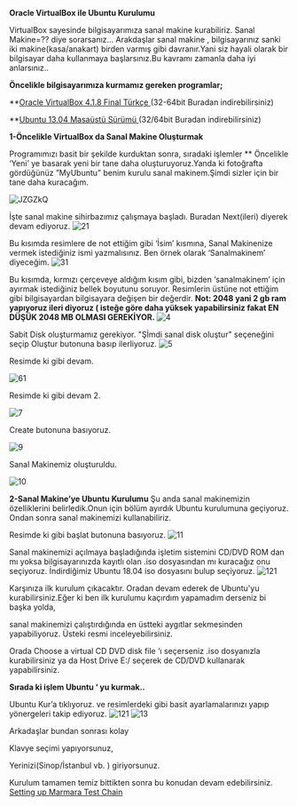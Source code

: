 **Oracle VirtualBox ile Ubuntu Kurulumu**

VirtualBox sayesinde bilgisayarımıza sanal makine kurabiliriz. Sanal Makine=?? diye sorarsanız… Arakdaşlar sanal makine , bilgisayarınız sanki iki makine(kasa/anakart) birden varmış gibi davranır.Yani siz hayali olarak bir bilgisayar daha kullanmaya başlarsınız.Bu kavramı zamanla daha iyi anlarsınız..

**Öncelikle bilgisayarımıza kurmamız gereken programlar;**

**[Oracle VirtualBox 4.1.8 Final Türkçe ](https://download.virtualbox.org/virtualbox/6.0.4/VirtualBox-6.0.4-128413-Win.exe)  (32-64bit Buradan indirebilirsiniz)

**[Ubuntu 13.04 Masaüstü Sürümü ](http://releases.ubuntu.com/18.04/ubuntu-18.04.2-desktop-amd64.iso)              (32/64bit  Buradan indirebilirsiniz)

**1-Öncelikle VirtualBox da Sanal Makine Oluşturmak**

Programımızı basit bir şekilde kurduktan sonra, sıradaki işlemler
** Öncelikle ‘Yeni’ ye basarak yeni bir tane daha oluşturuyoruz.Yanda ki fotoğrafta gördüğünüz ”MyUbuntu” benim kurulu sanal makinem.Şimdi sizler için bir tane  daha kuracağım.

![JZGZkQ](https://user-images.githubusercontent.com/3285283/54093218-65057780-43a6-11e9-8756-6a0717427ded.jpg)

İşte sanal makine sihirbazımız çalışmaya başladı. Buradan Next(ileri) diyerek devam ediyoruz.
![21](https://user-images.githubusercontent.com/3285283/54093253-faa10700-43a6-11e9-80c5-bd4a77c11210.jpg)

Bu kısımda resimlere de not ettiğim gibi ‘İsim’ kısmına,
Sanal Makinenize vermek istediğiniz ismi yazmalısınız.
Ben örnek olarak ‘Sanalmakinem’ diyeceğim.
![31](https://user-images.githubusercontent.com/3285283/54093304-756a2200-43a7-11e9-9653-95cf12f13566.jpg)

Bu kısımda, kırmızı çerçeveye aldığım kısım gibi, bizden  ‘sanalmakinem’ için ayırmak istediğiniz bellek boyutunu soruyor.
Resimlerin üstüne not ettiğim gibi bilgisayardan bilgisayara değişen bir değerdir.
**Not: 2048 yani 2 gb ram yapıyoruz ileri diyoruz ( isteğe göre daha yüksek yapabilirsiniz fakat EN DÜŞÜK 2048 MB OLMASI GEREKİYOR.**
![4](https://user-images.githubusercontent.com/3285283/54093318-a2b6d000-43a7-11e9-8f1b-bd8f20e15417.jpg)

Sabit Disk oluşturmamız gerekiyor. "Şİmdi sanal disk oluştur" seçeneğini seçip Oluştur butonuna basıp ilerliyoruz.
![5](https://user-images.githubusercontent.com/3285283/54093357-3092bb00-43a8-11e9-83b1-22de62525797.png)

Resimde ki gibi devam.

![61](https://user-images.githubusercontent.com/3285283/54093370-5d46d280-43a8-11e9-8c1e-63f939ad2c39.jpg)

Resimde ki gibi devam 2.

![7](https://user-images.githubusercontent.com/3285283/54093384-90896180-43a8-11e9-87de-b8835992176c.jpg)

Create butonuna basıyoruz.

![9](https://user-images.githubusercontent.com/3285283/54093405-a72fb880-43a8-11e9-8c12-fa9334ef2082.jpg)

Sanal Makinemiz oluşturuldu.

![10](https://user-images.githubusercontent.com/3285283/54093420-c595b400-43a8-11e9-9e1e-6c5a4d0547d3.jpg)




**2-Sanal Makine’ye Ubuntu Kurulumu**
Şu anda sanal makinemizin özelliklerini belirledik.Onun için bölüm ayırdık Ubuntu kurulumuna geçiyoruz.  Ondan sonra sanal makinemizi kullanabiliriz.

Resimde ki gibi başlat butonuna basıyoruz.
![11](https://user-images.githubusercontent.com/3285283/54093454-173e3e80-43a9-11e9-8e4a-8ffbb89798df.jpg)

Sanal makinemizi açılmaya başladığında işletim sistemini CD/DVD ROM dan mı yoksa bilgisayarınızda kayıtlı olan .iso dosyasından mı kuracağız onu seçiyoruz.  İndirdiğimiz Ubuntu 18.04 iso dosyasını bulup seçiyoruz.
![121](https://user-images.githubusercontent.com/3285283/54093474-481e7380-43a9-11e9-9d3a-1201de555210.jpg)

Karşınıza ilk kurulum çıkacaktır. Oradan devam ederek de Ubuntu'yu kurabilirsiniz.Eğer ki ben ilk kurulumu kaçırdım yapamadım derseniz  bi başka yolda,

sanal makinemizi çalıştırdığında en üstteki aygıtlar sekmesinden yapabiliyoruz. Üsteki resmi inceleyebilirsiniz.

Orada Choose a virtual CD DVD disk file ‘ı seçerseniz .iso dosyanızla kurabilirsiniz
ya da Host Drive E:/ seçerek de CD/DVD  kullanarak yapabilirsiniz.

**Sırada ki işlem Ubuntu ‘ yu kurmak..**

Ubuntu Kur’a tıklıyoruz. ve resimlerdeki gibi basit ayarlamalarınızı yapıp yönergeleri takip ediyoruz.
![121](https://user-images.githubusercontent.com/3285283/54093539-e14d8a00-43a9-11e9-9b72-e20c70a4b453.jpg)
![13](https://user-images.githubusercontent.com/3285283/54093542-ea3e5b80-43a9-11e9-9f10-8eb9bd15a4ee.jpg)

Arkadaşlar bundan sonrası kolay

Klavye seçimi yapıyorsunuz,

Yerinizi(Sinop/İstanbul vb. ) giriyorsunuz.

Kurulum tamamen temiz bittikten sonra bu konudan devam edebilirsiniz. 
[Setting up Marmara Test Chain](https://github.com/marmarachain/testing/issues/1)
